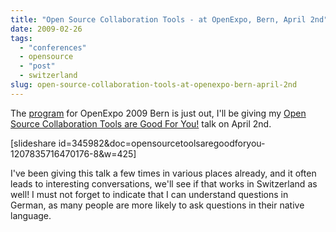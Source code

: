 ```yaml
---
title: "Open Source Collaboration Tools - at OpenExpo, Bern, April 2nd"
date: 2009-02-26
tags: 
  - "conferences"
  - opensource
  - "post"
  - switzerland  
slug: open-source-collaboration-tools-at-openexpo-bern-april-2nd
---
```


The [program](http://www.openexpo.ch/openexpo-2009-bern/konferenzprogramm/) for OpenExpo 2009 Bern is just out, I'll be giving my [Open Source Collaboration Tools are Good For You!](http://www.openexpo.ch/openexpo-2009-bern/konferenzprogramm/technology-track/#r04) talk on April 2nd.

\[slideshare id=345982&doc=opensourcetoolsaregoodforyou-1207835716470176-8&w=425\]

I've been giving this talk a few times in various places already, and it often leads to interesting conversations, we'll see if that works in Switzerland as well! I must not forget to indicate that I can understand questions in German, as many people are more likely to ask questions in their native language.
